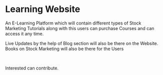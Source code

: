 <h1>Learning Website </h1>

<p>An E-Learning Platform which will contain different types of Stock Marketing Tutorials along with this users can purchase Courses and can access it any time. </p>
<p> Live Updates by the help of Blog section will also be there on the Website. Books on Stock Marketing will also be there for the Users </p>
<br>
<p>Interested can contribute. </p>
